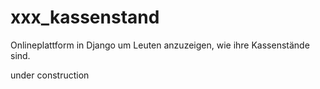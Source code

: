 # xxx_kassenstand
Onlineplattform in Django um Leuten anzuzeigen, wie ihre Kassenstände sind.

under construction
